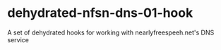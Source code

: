 # dehydrated-nfsn-dns-01-hook
A set of dehydrated hooks for working with nearlyfreespeeh.net's DNS service

